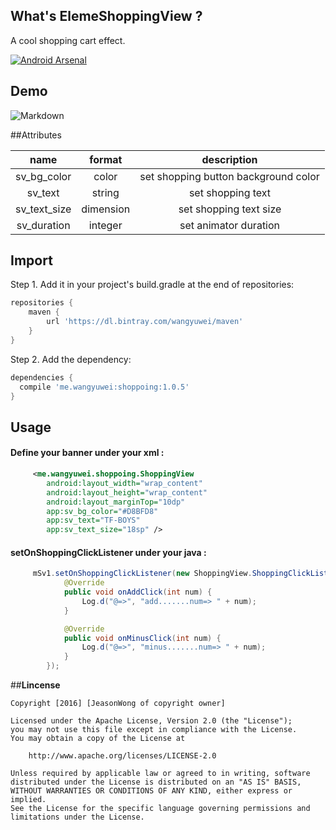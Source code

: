 ## What's ElemeShoppingView ?
A cool shopping cart effect.

[![Android Arsenal](https://img.shields.io/badge/Android%20Arsenal-ElemeShoppingView-green.svg?style=true)](https://android-arsenal.com/details/1/3946)

## Demo
![Markdown](http://i2.piimg.com/1070/02257f9316bbdcb6.gif)

##Attributes

|name|format|description|
|:---:|:---:|:---:|
| sv_bg_color | color |set shopping button background color
| sv_text | string |set shopping text
| sv_text_size | dimension |set shopping text size
| sv_duration | integer |set animator duration

## Import

Step 1. Add it in your project's build.gradle at the end of repositories:

```gradle
repositories {
    maven {
        url 'https://dl.bintray.com/wangyuwei/maven'
    }
}
```

Step 2. Add the dependency:

```gradle
dependencies {
  compile 'me.wangyuwei:shoppoing:1.0.5'
}
```

## Usage
#### Define your banner under your xml  :

```xml
     <me.wangyuwei.shoppoing.ShoppingView
        android:layout_width="wrap_content"
        android:layout_height="wrap_content"
        android:layout_marginTop="10dp"
        app:sv_bg_color="#D8BFD8"
        app:sv_text="TF-BOYS"
        app:sv_text_size="18sp" />
```

#### setOnShoppingClickListener under your java  :

```java
     mSv1.setOnShoppingClickListener(new ShoppingView.ShoppingClickListener() {
            @Override
            public void onAddClick(int num) {
                Log.d("@=>", "add.......num=> " + num);
            }

            @Override
            public void onMinusClick(int num) {
                Log.d("@=>", "minus.......num=> " + num);
            }
        });
```



##**Lincense**

```lincense
Copyright [2016] [JeasonWong of copyright owner]

Licensed under the Apache License, Version 2.0 (the "License");
you may not use this file except in compliance with the License.
You may obtain a copy of the License at

    http://www.apache.org/licenses/LICENSE-2.0

Unless required by applicable law or agreed to in writing, software
distributed under the License is distributed on an "AS IS" BASIS,
WITHOUT WARRANTIES OR CONDITIONS OF ANY KIND, either express or implied.
See the License for the specific language governing permissions and
limitations under the License.
```


